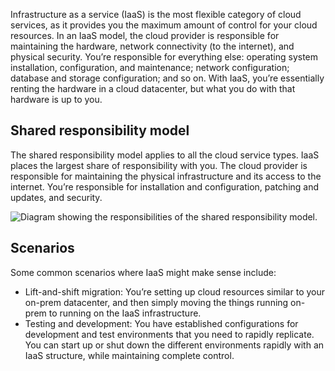 
Infrastructure as a service (IaaS) is the most flexible category of cloud services, as it provides you the maximum amount of control for your cloud resources. In an IaaS model, the cloud provider is responsible for maintaining the hardware, network connectivity (to the internet), and physical security. You’re responsible for everything else: operating system installation, configuration, and maintenance; network configuration; database and storage configuration; and so on. With IaaS, you’re essentially renting the hardware in a cloud datacenter, but what you do with that hardware is up to you.

## Shared responsibility model

The shared responsibility model applies to all the cloud service types. IaaS places the largest share of responsibility with you. The cloud provider is responsible for maintaining the physical infrastructure and its access to the internet. You’re responsible for installation and configuration, patching and updates, and security.

![Diagram showing the responsibilities of the shared responsibility model.](https://learn.microsoft.com/en-us/training/wwl-azure/describe-cloud-service-types/media/shared-responsibility-b3829bfe.svg)

## Scenarios

Some common scenarios where IaaS might make sense include:

- Lift-and-shift migration: You’re setting up cloud resources similar to your on-prem datacenter, and then simply moving the things running on-prem to running on the IaaS infrastructure.
- Testing and development: You have established configurations for development and test environments that you need to rapidly replicate. You can start up or shut down the different environments rapidly with an IaaS structure, while maintaining complete control.